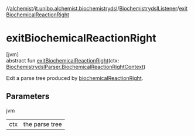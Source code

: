 //[alchemist](../../../index.md)/[it.unibo.alchemist.biochemistrydsl](../index.md)/[BiochemistrydslListener](index.md)/[exitBiochemicalReactionRight](exit-biochemical-reaction-right.md)

# exitBiochemicalReactionRight

[jvm]\
abstract fun [exitBiochemicalReactionRight](exit-biochemical-reaction-right.md)(ctx: [BiochemistrydslParser.BiochemicalReactionRightContext](../-biochemistrydsl-parser/-biochemical-reaction-right-context/index.md))

Exit a parse tree produced by [biochemicalReactionRight](../-biochemistrydsl-parser/biochemical-reaction-right.md).

## Parameters

jvm

| | |
|---|---|
| ctx | the parse tree |
